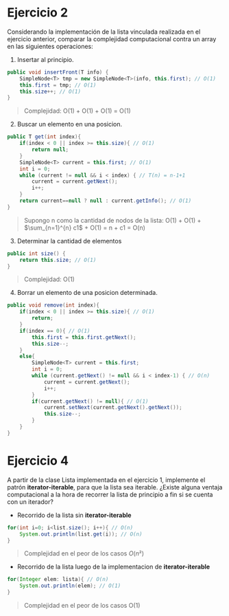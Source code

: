 # Ejercicio 2
Considerando la implementación de la lista vinculada realizada en el ejercicio anterior, comparar la complejidad computacional contra un array en las siguientes operaciones:
1. Insertar al principio.
``` java
public void insertFront(T info) {
    SimpleNode<T> tmp = new SimpleNode<T>(info, this.first); // O(1)
    this.first = tmp; // O(1)
    this.size++; // O(1)
}
```
> Complejidad: O(1) + O(1) + O(1) = O(1)

2. Buscar un elemento en una posicion.
``` java
public T get(int index){
    if(index < 0 || index >= this.size){ // O(1)
        return null;
    }
    SimpleNode<T> current = this.first; // O(1)
    int i = 0;
    while (current != null && i < index) { // T(n) = n-1+1
        current = current.getNext();
        i++;
    }
    return current==null ? null : current.getInfo(); // O(1)
}
```
> Supongo n como la cantidad de nodos de la lista: O(1) + O(1) + $\sum_{n=1}^{n} c1$ + O(1) = n + c1 = O(n)

3. Determinar la cantidad de elementos
``` java
public int size() {
    return this.size; // O(1)
}
```
> Complejidad: O(1)

4. Borrar un elemento de una posicion determinada.
``` java
public void remove(int index){
    if(index < 0 || index >= this.size){ // O(1)
        return;
    }
    if(index == 0){ // O(1)
        this.first = this.first.getNext();
        this.size--;
    }
    else{
        SimpleNode<T> current = this.first;
        int i = 0;
        while (current.getNext() != null && i < index-1) { // O(n)
            current = current.getNext();
            i++;
        }
        if(current.getNext() != null){ // O(1)
            current.setNext(current.getNext().getNext());
            this.size--;
        }
    }
}
```

# Ejercicio 4
A partir de la clase Lista implementada en el ejercicio 1, implemente el patrón **iterator-iterable**, para que la lista sea iterable. ¿Existe alguna ventaja computacional a la hora de recorrer la lista de principio a fin si se cuenta con un iterador?
- Recorrido de la lista sin **iterator-iterable**
``` java
for(int i=0; i<list.size(); i++){ // O(n)
    System.out.println(list.get(i)); // O(n)
}
```
> Complejidad en el peor de los casos $O(n²)$
- Recorrido de la lista luego de la implementacion de **iterator-iterable**
``` java
for(Integer elem: lista){ // O(n)
    System.out.println(elem); // O(1)
}
```
> Complejidad en el peor de los casos O(1)